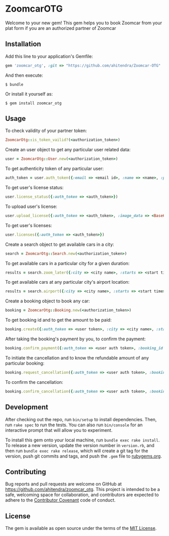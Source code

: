 # ZoomcarOTG

Welcome to your new gem! This gem helps you to book Zoomcar from your plat form if you are an authorized partner of Zoomcar

## Installation

Add this line to your application's Gemfile:

```ruby
gem 'zoomcar_otg', :git => "https://github.com/ahitendra/Zoomcar-OTG"
```

And then execute:

    $ bundle

Or install it yourself as:

    $ gem install zoomcar_otg

## Usage

To check validity of your partner token:

```ruby
ZoomcarOtg::is_token_vailid?(<authorization_token>)
```

Create an user object to get any particular user related data:
```ruby
user = ZoomcarOtg::User.new(<authorization_token>)
```

To get authenticity token of any particular user:
```ruby
auth_token = user.auth_token({:email => <email id>, :name => <name>, :phone => <phone number>})
```
To get user's license status:
```ruby
user.license_status({:auth_token => <auth_token>})
```

To upload user's license:
```ruby
user.upload_license({:auth_token => <auth_token>, :image_data => <Base64 encoded data>, :image_format => <image format>})
```
To get user's licenses:
```ruby
user.licenses({:auth_token => <auth_token>})
```

Create a search object to get available cars in a city:
```ruby
search = ZoomcarOtg::Search.new(<authorization_token>)
```

To get available cars in a particular city for a given duration:
```ruby
results = search.zoom_later({:city => <city name>, :starts => <start time>, :ends => <end time>})
```

To get available cars at any particular city's airport location:
```ruby
results = search.airport({:city => <city name>, :starts => <start time>, :ends => <end time>})
```
Create a booking object to book any car:
```ruby
booking = ZoomcarOtg::Booking.new(<authorization_token>)
```

To get booking id and to get the amount to be paid:
```ruby
booking.create({:auth_token => <user token>, :city => <city name>, :starts => <start time>, :ends => <end time>, :location_id => <location_id>, :cargroup_id => <car id>, :pricing_id => <pricing id>})
```

After taking the booking's payment by you, to confirm the payment:
```ruby
booking.confirm_payment({:auth_token => <user auth token>, :booking_id => <booking id you got above>, :amount => <the amount you have taken for the corresponsing booking>})
```
To initiate the cancellation and to know the refundable amount of any particular booking:
```ruby
booking.request_cancellation({:auth_token => <user auth token>, :booking_id => <booking id>})
```
To confirm the cancellation:
```ruby
booking.confirm_cancellation({:auth_token => <user auth token>, :booking_id => <booking id>})
```

## Development

After checking out the repo, run `bin/setup` to install dependencies. Then, run `rake spec` to run the tests. You can also run `bin/console` for an interactive prompt that will allow you to experiment.

To install this gem onto your local machine, run `bundle exec rake install`. To release a new version, update the version number in `version.rb`, and then run `bundle exec rake release`, which will create a git tag for the version, push git commits and tags, and push the `.gem` file to [rubygems.org](https://rubygems.org).

## Contributing

Bug reports and pull requests are welcome on GitHub at https://github.com/ahitendra/zoomcar_otg. This project is intended to be a safe, welcoming space for collaboration, and contributors are expected to adhere to the [Contributor Covenant](http://contributor-covenant.org) code of conduct.


## License

The gem is available as open source under the terms of the [MIT License](http://opensource.org/licenses/MIT).

